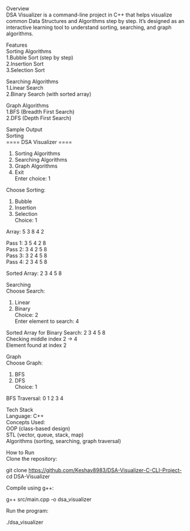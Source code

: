 Overview     
DSA Visualizer is a command-line project in C++ that helps visualize common Data Structures and Algorithms step by step.
It’s designed as an interactive learning tool to understand sorting, searching, and graph algorithms.     

Features    
Sorting Algorithms       
1.Bubble Sort (step by step)     
2.Insertion Sort     
3.Selection Sort      

Searching Algorithms     
1.Linear Search     
2.Binary Search (with sorted array)     

Graph Algorithms     
1.BFS (Breadth First Search)     
2.DFS (Depth First Search)      


Sample Output     
Sorting          
==== DSA Visualizer ====      
1. Sorting Algorithms       
2. Searching Algorithms    
3. Graph Algorithms     
4. Exit      
Enter choice: 1     

Choose Sorting:      
1. Bubble     
2. Insertion     
3. Selection     
Choice: 1    

Array: 5 3 8 4 2    

Pass 1: 3 5 4 2 8      
Pass 2: 3 4 2 5 8    
Pass 3: 3 2 4 5 8     
Pass 4: 2 3 4 5 8     

Sorted Array: 2 3 4 5 8       

Searching      
Choose Search:      
1. Linear     
2. Binary     
Choice: 2     
Enter element to search: 4    

Sorted Array for Binary Search: 2 3 4 5 8     
Checking middle index 2 -> 4     
Element found at index 2     

Graph     
Choose Graph:      
1. BFS        
2. DFS     
Choice: 1      

BFS Traversal: 0 1 2 3 4        

Tech Stack          
Language: C++                
Concepts Used:      
OOP (class-based design)       
STL (vector, queue, stack, map)     
Algorithms (sorting, searching, graph traversal)      

How to Run     
Clone the repository:      

git clone   https://github.com/Keshav8983/DSA-Visualizer-C-CLI-Project-                   
cd DSA-Visualizer      

Compile using g++:      

g++ src/main.cpp -o dsa_visualizer


Run the program:

./dsa_visualizer
